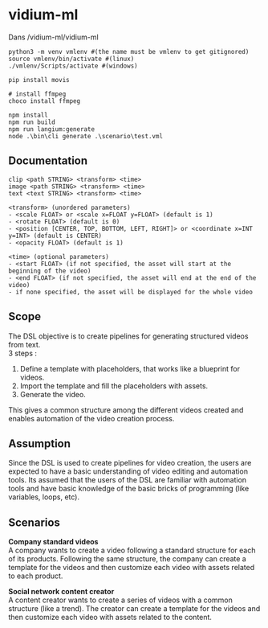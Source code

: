 # vidium-ml

Dans /vidium-ml/vidium-ml
```
python3 -m venv vmlenv #(the name must be vmlenv to get gitignored)
source vmlenv/bin/activate #(linux)
./vmlenv/Scripts/activate #(windows)

pip install movis
```
``` 
# install ffmpeg
choco install ffmpeg
```

```
npm install
npm run build
npm run langium:generate 
node .\bin\cli generate .\scenario\test.vml
```

## Documentation
```
clip <path STRING> <transform> <time> 
image <path STRING> <transform> <time> 
text <text STRING> <transform> <time>
```

```
<transform> (unordered parameters)
- <scale FLOAT> or <scale x=FLOAT y=FLOAT> (default is 1)
- <rotate FLOAT> (default is 0)
- <position [CENTER, TOP, BOTTOM, LEFT, RIGHT]> or <coordinate x=INT y=INT> (default is CENTER)
- <opacity FLOAT> (default is 1)
```
```
<time> (optional parameters)
- <start FLOAT> (if not specified, the asset will start at the beginning of the video)
- <end FLOAT> (if not specified, the asset will end at the end of the video)
- if none specified, the asset will be displayed for the whole video
```

## Scope
The DSL objective is to create pipelines for generating structured videos from text.  
3 steps :
1. Define a template with placeholders, that works like a blueprint for videos.
2. Import the template and fill the placeholders with assets.
3. Generate the video.

This gives a common structure among the different videos created and enables automation of the video creation process.

## Assumption
Since the DSL is used to create pipelines for video creation, the users are expected to have a basic understanding of video editing and automation tools.
Its assumed that the users of the DSL are familiar with automation tools and have basic knowledge of the basic bricks of programming (like variables, loops, etc).

## Scenarios
**Company standard videos**  
A company wants to create a video following a standard structure for each of its products.
Following the same structure, the company can create a template for the videos and then customize each video with assets related to each product.

**Social network content creator**  
A content creator wants to create a series of videos with a common structure (like a trend).
The creator can create a template for the videos and then customize each video with assets related to the content.

